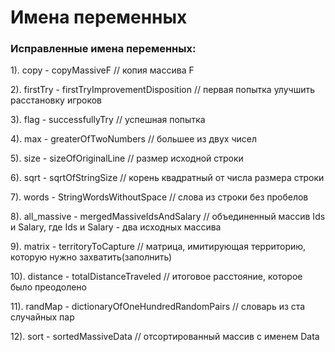 # **Имена переменных**

### __Исправленные имена переменных:__

1). copy - copyMassiveF // копия массива F 

2). firstTry - firstTryImprovementDisposition // первая попытка улучшить расстановку игроков

3). flag - successfullyTry // успешная попытка

4). max - greaterOfTwoNumbers // большее из двух чисел

5). size - sizeOfOriginalLine // размер исходной строки

6). sqrt - sqrtOfStringSize // корень квадратный от числа размера строки

7). words - StringWordsWithoutSpace // слова из строки без пробелов

8). all_massive - mergedMassiveIdsAndSalary // объединенный массив Ids и Salary, где Ids и Salary - два исходных массива

9). matrix - territoryToCapture // матрица, имитирующая территорию, которую нужно захватить(заполнить)

10). distance - totalDistanceTraveled // итоговое расстояние, которое было преодолено

11). randMap - dictionaryOfOneHundredRandomPairs // словарь из ста случайных пар

12). sort - sortedMassiveData // отсортированный массив с именем Data